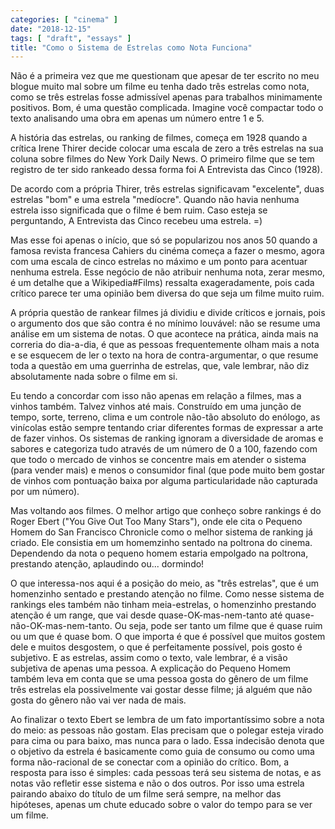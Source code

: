 ```yaml
---
categories: [ "cinema" ]
date: "2018-12-15"
tags: [ "draft", "essays" ]
title: "Como o Sistema de Estrelas como Nota Funciona"
---
```

Não é a primeira vez que me questionam que apesar de ter escrito no meu blogue muito mal sobre um filme eu tenha dado três estrelas como nota, como se três estrelas fosse admissível apenas para trabalhos minimamente positivos. Bom, é uma questão complicada. Imagine você compactar todo o texto analisando uma obra em apenas um número entre 1 e 5.

A história das estrelas, ou ranking de filmes, começa em 1928 quando a crítica Irene Thirer decide colocar uma escala de zero a três estrelas na sua coluna sobre filmes do New York Daily News. O primeiro filme que se tem registro de ter sido rankeado dessa forma foi A Entrevista das Cinco (1928).

De acordo com a própria Thirer, três estrelas significavam "excelente", duas estrelas "bom" e uma estrela "medíocre". Quando não havia nenhuma estrela isso significada que o filme é bem ruim. Caso esteja se perguntando, A Entrevista das Cinco recebeu uma estrela. =)

Mas esse foi apenas o início, que só se popularizou nos anos 50 quando a famosa revista francesa Cahiers du cinéma começa a fazer o mesmo, agora com uma escala de cinco estrelas no máximo e um ponto para acentuar nenhuma estrela. Esse negócio de não atribuir nenhuma nota, zerar mesmo, é um detalhe que a Wikipedia#Films) ressalta exageradamente, pois cada crítico parece ter uma opinião bem diversa do que seja um filme muito ruim.

A própria questão de rankear filmes já dividiu e divide críticos e jornais, pois o argumento dos que são contra é no mínimo louvável: não se resume uma análise em um sistema de notas. O que acontece na prática, ainda mais na correria do dia-a-dia, é que as pessoas frequentemente olham mais a nota e se esquecem de ler o texto na hora de contra-argumentar, o que resume toda a questão em uma guerrinha de estrelas, que, vale lembrar, não diz absolutamente nada sobre o filme em si.

Eu tendo a concordar com isso não apenas em relação a filmes, mas a vinhos também. Talvez vinhos até mais. Construído em uma junção de tempo, sorte, terreno, clima e um controle não-tão absoluto do enólogo, as vinícolas estão sempre tentando criar diferentes formas de expressar a arte de fazer vinhos. Os sistemas de ranking ignoram a diversidade de aromas e sabores e categoriza tudo através de um número de 0 a 100, fazendo com que todo o mercado de vinhos se concentre mais em atender o sistema (para vender mais) e menos o consumidor final (que pode muito bem gostar de vinhos com pontuação baixa por alguma particularidade não capturada por um número).

Mas voltando aos filmes. O melhor artigo que conheço sobre rankings é do Roger Ebert ("You Give Out Too Many Stars"), onde ele cita o Pequeno Homem do San Francisco Chronicle como o melhor sistema de ranking já criado. Ele consistia em um homemzinho sentado na poltrona do cinema. Dependendo da nota o pequeno homem estaria empolgado na poltrona, prestando atenção, aplaudindo ou... dormindo!

O que interessa-nos aqui é a posição do meio, as "três estrelas", que é um homenzinho sentado e prestando atenção no filme. Como nesse sistema de rankings eles também não tinham meia-estrelas, o homenzinho prestando atenção é um range, que vai desde quase-OK-mas-nem-tanto até quase-não-OK-mas-nem-tanto. Ou seja, pode ser tanto um filme que é quase ruim ou um que é quase bom. O que importa é que é possível que muitos gostem dele e muitos desgostem, o que é perfeitamente possível, pois gosto é subjetivo. E as estrelas, assim como o texto, vale lembrar, é a visão subjetiva de apenas uma pessoa. A explicação do Pequeno Homem também leva em conta que se uma pessoa gosta do gênero de um filme três estrelas ela possivelmente vai gostar desse filme; já alguém que não gosta do gênero não vai ver nada de mais.

Ao finalizar o texto Ebert se lembra de um fato importantíssimo sobre a nota do meio: as pessoas não gostam. Elas precisam que o polegar esteja virado para cima ou para baixo, mas nunca para o lado. Essa indecisão denota que o objetivo da estrela é basicamente como guia de consumo ou como uma forma não-racional de se conectar com a opinião do crítico. Bom, a resposta para isso é simples: cada pessoas terá seu sistema de notas, e as notas vão refletir esse sistema e não o dos outros. Por isso uma estrela pairando abaixo do título de um filme será sempre, na melhor das hipóteses, apenas um chute educado sobre o valor do tempo para se ver um filme.
